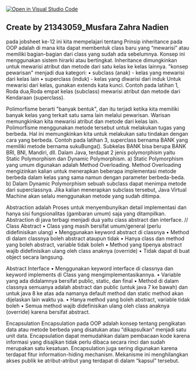 [![Open in Visual Studio Code](https://classroom.github.com/assets/open-in-vscode-c66648af7eb3fe8bc4f294546bfd86ef473780cde1dea487d3c4ff354943c9ae.svg)](https://classroom.github.com/online_ide?assignment_repo_id=9390866&assignment_repo_type=AssignmentRepo)
## Create by 21343059_Musfara Zahra Nadien
pada jobsheet ke-12 ini kita mempelajari tentang Prinsip inheritance pada OOP adalah di mana kita dapat membentuk class baru yang “mewarisi” atau memiliki bagian-bagian dari class yang sudah ada sebelumnya. Konsep ini menggunakan sistem hirarki atau bertingkat. Inheritance dimungkinkan untuk mewarisi atribut dan metode dari satu kelas ke kelas lainnya. "konsep pewarisan" menjadi dua kategori: • subclass (anak) - kelas yang mewarisi dari kelas lain • superclass (induk) - kelas yang diwarisi dari induk Untuk mewarisi dari kelas, gunakan extends kata kunci. Contoh pada latihan 1, Roda dua,Roda empat kelas (subclass) mewarisi atribut dan metode dari Kendaraan (superclass).

Polimorfisme berarti "banyak bentuk", dan itu terjadi ketika kita memiliki banyak kelas yang terkait satu sama lain melalui pewarisan. Warisan memungkinkan kita mewarisi atribut dan metode dari kelas lain. Polimorfisme menggunakan metode tersebut untuk melakukan tugas yang berbeda. Hal ini memungkinkan kita untuk melakukan satu tindakan dengan cara yang berbeda. Contoh pada latihan 3, superclass bernama BANK yang memiliki metode bernama sukuBunga(). Subkelas BANK bisa berupa BANK BRI, BNI, Mandiri, dll. Dalam Java, terdapat 2 jenis polymorphism yaitu Static Polymorphism dan Dynamic Polymorphism. a) Static Polymorphism yang umum digunakan adalah Method Overloading. Method Overloading mengizinkan kalian untuk menerapkan beberapa implementasi metode berbeda dalam kelas yang sama namun dengan parameter berbeda-beda. b) Dalam Dynamic Polymorphism sebuah subclass dapat menimpa metode dari superclassnya. Jika kalian menerapkan subclass tersebut, Java Virtual Machine akan selalu menggunakan metode yang sudah ditimpa.

Abstraction adalah Proses untuk menyembunyikan detail implementasi dan hanya sisi fungsionalitas (gambaran umum) saja yang ditampilkan. Abstraction di java terbagi menjadi dua yaitu class abstract dan interface. // Class Abstract • Class yang masih bersifat umum/general (perlu didefinisikan ulang) • Menggunakan keyword abstract di classnya • Method di dalam classnya boleh abstract ataupun tidak • Hanya class dan method yang boleh abstract, variable tidak boleh • Method yang tipenya abstract wajib didefinisikan ulang oleh class anaknya (override) • Tidak dapat di buat object secara langsung.

Abstract Interface • Menggunakan keyword interface di classnya dan keyword implements di Class yang mengimplementasikannya. • Variable yang ada didalamnya bersifat public, static, dan final • Method di dalam classnya semuanya adalah abstract dan public (untuk java 7 ke bawah) dan untuk java 8 ke atas ada namanya default method dan static method akan dijelaskan lain waktu ya. • Hanya method yang boleh abstract, variable tidak boleh • Semua method wajib didefinisikan ulang oleh class anaknya (override) karena bersifat abstract.

Encapsulation Encapsulation pada OOP adalah konsep tentang pengikatan data atau metode berbeda yang disatukan atau “dikapsulkan” menjadi satu unit data. Encapsulation dapat memudahkan dalam pembacaan kode karena informasi yang disajikan tidak perlu dibaca secara rinci dan sudah merupakan satu kesatuan. Encapsulation juga sering digunakan karena terdapat fitur information-hiding mechanism. Mekanisme ini menghilangkan akses publik ke atribut-atribut yang terdapat di dalam “kapsul” tersebut.
